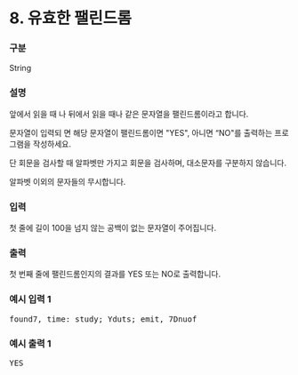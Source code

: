 # 8. 유효한 팰린드롬

### 구분

<p>String</p>

### 설명

<p>앞에서 읽을 때 나 뒤에서 읽을 때나 같은 문자열을 팰린드롬이라고 합니다.</p>
<p>문자열이 입력되 면 해당 문자열이 팰린드롬이면 "YES", 아니면 “NO"를 출력하는 프로그램을 작성하세요.</p>
<p>단 회문을 검사할 때 알파벳만 가지고 회문을 검사하며, 대소문자를 구분하지 않습니다.</p>
<p>알파벳 이외의 문자들의 무시합니다.</p>

### 입력

<p>첫 줄에 길이 100을 넘지 않는 공백이 없는 문자열이 주어집니다.</p>

### 출력

<p>첫 번째 줄에 팰린드롬인지의 결과를 YES 또는 NO로 출력합니다.</p>

### 예시 입력 1

<pre>found7, time: study; Yduts; emit, 7Dnuof</pre>

### 예시 출력 1
<pre>YES</pre>

